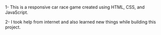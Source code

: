 1- This is a responsive car race game created using HTML, CSS, and JavaScript.

2- I took help from internet and also learned new things while building this project.


